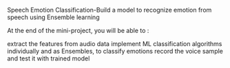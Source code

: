 Speech Emotion Classification-Build a model to recognize emotion from speech using Ensemble learning

At the end of the mini-project, you will be able to :

extract the features from audio data
implement ML classification algorithms individually and as Ensembles, to classify emotions
record the voice sample and test it with trained model
